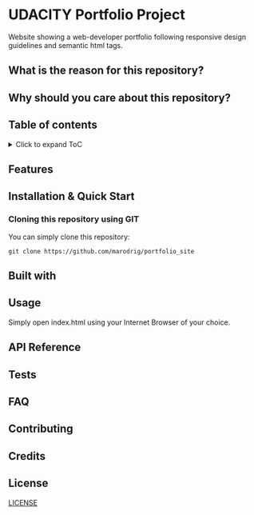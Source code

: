 # UDACITY Portfolio Project

Website showing a web-developer portfolio following responsive design guidelines and semantic html tags.

## What is the reason for this repository?

## Why should you care about this repository?

## Table of contents

<details>
  <summary>Click to expand ToC</summary>
  
  1. [Features](#features)
  2. [Installation](#installation--quick-start)
  3. [Built with](#built-with)
  4. [Usage](#usage)
  5. [API reference](#api-reference)
  6. [Tests](#tests)
  7. [FAQ](#faq)
  8. [Contributing](#contributing)
  9. [Credits](#credits)
  10. [License](#license)
</details>

## Features

## Installation & Quick Start

### Cloning this repository using GIT

You can simply clone this repository:

```
git clone https://github.com/marodrig/portfolio_site
```

## Built with

## Usage

Simply open index.html using your Internet Browser of your choice.

## API Reference

## Tests

## FAQ

## Contributing

## Credits

## License

[LICENSE](LICENSE)
